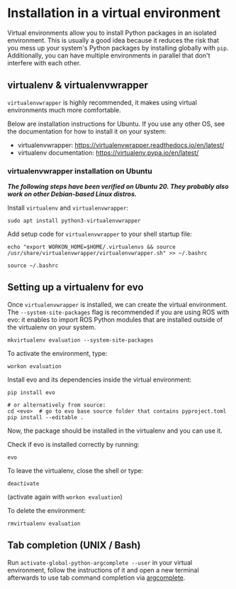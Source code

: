 # Installation in a virtual environment

Virtual environments allow you to install Python packages in an isolated environment.
This is usually a good idea because it reduces the risk that you mess up your system's Python packages by installing globally with `pip`.
Additionally, you can have multiple environments in parallel that don't interfere with each other.

## virtualenv & virtualenvwrapper

`virtualenvwrapper` is highly recommended, it makes using virtual environments much more comfortable.

Below are installation instructions for Ubuntu.
If you use any other OS, see the documentation for how to install it on your system:

* virtualenvwrapper: https://virtualenvwrapper.readthedocs.io/en/latest/
* virtualenv documentation: https://virtualenv.pypa.io/en/latest/

### virtualenvwrapper installation on Ubuntu

***The following steps have been verified on Ubuntu 20. They probably also work on other Debian-based Linux distros.***

Install `virtualenv` and `virtualenvwrapper`:
```shell
sudo apt install python3-virtualenvwrapper
```

Add setup code for `virtualenvwrapper` to your shell startup file:
```shell
echo "export WORKON_HOME=$HOME/.virtualenvs && source /usr/share/virtualenvwrapper/virtualenvwrapper.sh" >> ~/.bashrc

source ~/.bashrc
```

## Setting up a virtualenv for evo

Once `virtualenvwrapper` is installed, we can create the virtual environment.
The `--system-site-packages` flag is recommended if you are using ROS with evo:
it enables to import ROS Python modules that are installed outside of the virtualenv on your system.
```shell
mkvirtualenv evaluation --system-site-packages
```

To activate the environment, type:
```shell
workon evaluation
```

Install evo and its dependencies inside the virtual environment:
```shell
pip install evo

# or alternatively from source:
cd <evo>  # go to evo base source folder that contains pyproject.toml
pip install --editable .
```
Now, the package should be installed in the virtualenv and you can use it.


Check if evo is installed correctly by running:
```
evo
```

To leave the virtualenv, close the shell or type:
```shell
deactivate
```
(activate again with `workon evaluation`)

To delete the environment:
```shell
rmvirtualenv evaluation
```

## Tab completion (UNIX / Bash)

Run `activate-global-python-argcomplete --user` in your virtual environment, follow the instructions of it and open a new terminal afterwards to use tab command completion via [argcomplete](https://github.com/kislyuk/argcomplete).

